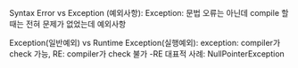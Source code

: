 Syntax Error vs Exception (예외사항):
Exception: 문법 오류는 아닌데 compile 할 때는 전혀 문제가 없었는데 예외사항


Exception(일반예외) vs Runtime Exception(실행예외):
exception: compiler가 check 가능, RE: compiler가 check 불가
                                    -RE 대표적 사례: NullPointerException